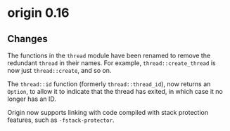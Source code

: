 # origin 0.16

## Changes

The functions in the `thread` module have been renamed to remove the
redundant `thread` in their names. For example, `thread::create_thread` is
now just `thread::create`, and so on.

The `thread::id` function (formerly `thread::thread_id`), now returns an
`Option`, to allow it to indicate that the thread has exited, in which case
it no longer has an ID.

Origin now supports linking with code compiled with stack protection features,
such as `-fstack-protector`.
